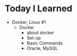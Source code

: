 # Today I Learned

- Docker, Linux #1
  - Docker
    - about docker
    - Set-up
    - Basic Commands
    - Oracle, MySQL
